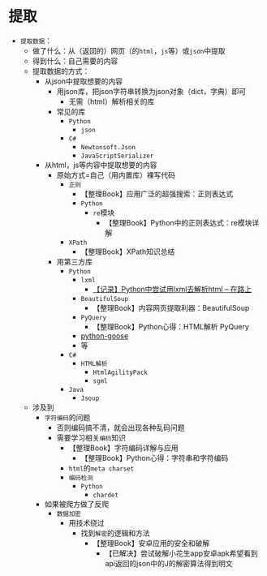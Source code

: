 # 提取

* `提取数据`：
  * 做了什么：从（返回的）网页（的`html`，`js`等）或`json`中提取
  * 得到什么：自己需要的内容
  * 提取数据的方式：
    * 从json中提取想要的内容
      * 用json库，把json字符串转换为json对象（dict，字典）即可
        * 无需（html）解析相关的库
      * 常见的库
        * `Python`
          * `json`
        * `C#`
          * `Newtonsoft.Json`
          * `JavaScriptSerializer`
    * 从html，js等内容中提取想要的内容
      * 原始方式=自己（用内置库）裸写代码
        * `正则`
          * 【整理Book】应用广泛的超强搜索：正则表达式
          * `Python`
            * `re`模块
              * 【整理Book】Python中的正则表达式：re模块详解
        * `XPath`
          * 【整理Book】XPath知识总结
      * 用第三方库
        * `Python`
          * `lxml`
            * [【记录】Python中尝试用lxml去解析html – 在路上](https://www.crifan.com/python_try_lxml_parse_html/)
          * `BeautifulSoup`
            * 【整理Book】内容网页提取利器：BeautifulSoup
          * `PyQuery`
            * 【整理Book】Python心得：HTML解析 PyQuery
          * [python-goose](https://github.com/grangier/python-goose)
          * 等
        * `C#`
          * `HTML解析`
            * `HtmlAgilityPack`
            * `sgml`
        * `Java`
          * `Jsoup`
  * 涉及到
    * `字符编码`的问题
      * 否则编码搞不清，就会出现各种乱码问题
      * 需要学习相关`编码`知识
        * 【整理Book】字符编码详解与应用
          * 【整理Book】Python心得：字符串和字符编码
        * `html`的`meta charset`
        * `编码检测`
          * `Python`
            * `chardet`
    * 如果被爬方做了反爬
      * `数据加密`
        * 用技术绕过
          * 找到`解密`的逻辑和方法
            * 【整理Book】安卓应用的安全和破解
              * 【已解决】尝试破解小花生app安卓apk希望看到api返回的json中的J的解密算法得到明文
